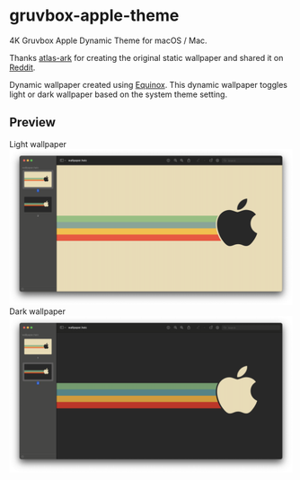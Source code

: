# gruvbox-apple-theme
4K Gruvbox Apple Dynamic Theme for macOS / Mac.

Thanks [atlas-ark](https://www.reddit.com/user/atlas-ark/) for creating the original static wallpaper and shared it on [Reddit](https://www.reddit.com/r/MacOS/comments/r10e40/i_created_an_app_for_making_dynamic_wallpapers/).

Dynamic wallpaper created using [Equinox](https://github.com/rlxone/Equinox). This dynamic wallpaper toggles light or dark wallpaper based on the system theme setting.

## Preview

Light wallpaper
![](light.png)
Dark wallpaper
![](dark.png)
